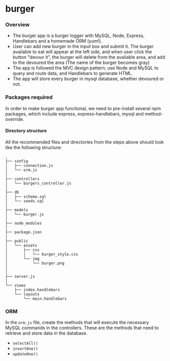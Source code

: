 # burger

### Overview
* The burger app is a burger logger with MySQL, Node, Express, Handlebars and a homemade ORM (yum!). 
* User can add new burger in the input box and submit it. The burger available to eat will appear at the left side, and when user click the button "devour it", the burger will delete from the available area, and add to the devoured the area (The name of the burger becomes gray)
* The app is followed the MVC design pattern; use Node and MySQL to query and route data, and Handlebars to generate HTML.
* The app will store every burger in mysql database, whether devoured or not.

### Packages required
In order to make burger app functional, we need to pre-install several npm packages, which include express, express-handlebars, mysql and method-override.

#### Directory structure

All the recommended files and directories from the steps above should look like the following structure:

```
.
├── config
│   ├── connection.js
│   └── orm.js
│ 
├── controllers
│   └── burgers_controller.js
│
├── db
│   ├── schema.sql
│   └── seeds.sql
│
├── models
│   └── burger.js
│ 
├── node_modules
│ 
├── package.json
│
├── public
│   └── assets
│       ├── css
│       │   └── burger_style.css
│       └── img
│           └── burger.png
│   
│
├── server.js
│
└── views
    ├── index.handlebars
    └── layouts
        └── main.handlebars
```

### ORM
In the `orm.js` file, create the methods that will execute the necessary MySQL commands in the controllers. These are the methods that need to retrieve and store data in the database.

* `selectAll()`
* `insertOne()`
* `updateOne()`


